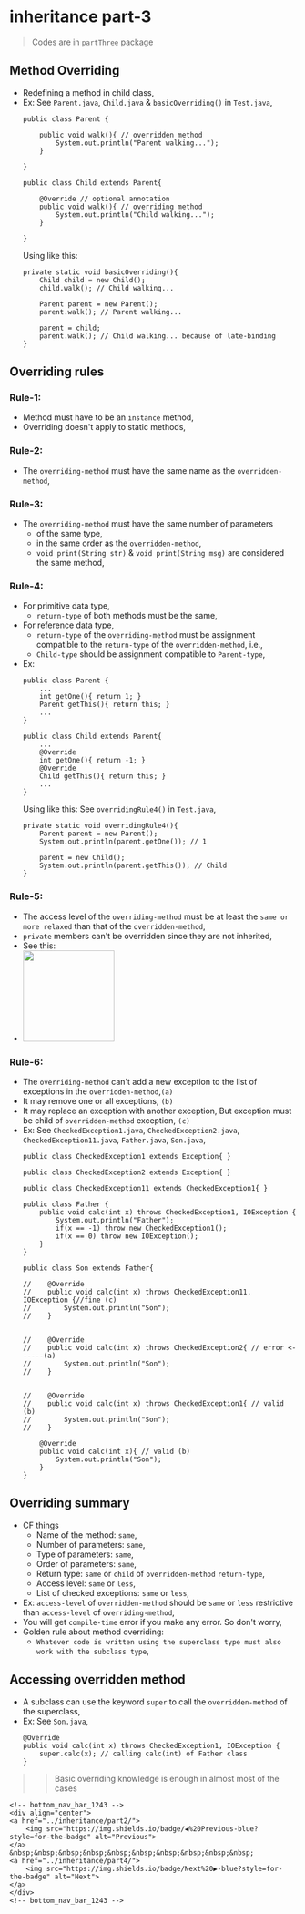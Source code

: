
# inheritance part-3

> Codes are in `partThree` package

## Method Overriding
- Redefining a method in child class,
- Ex: See `Parent.java`, `Child.java` & `basicOverriding()` in `Test.java`,
    ```
    public class Parent {
    
        public void walk(){ // overridden method
            System.out.println("Parent walking...");
        }
    
    }
    ```
    ```
    public class Child extends Parent{
    
        @Override // optional annotation
        public void walk(){ // overriding method
            System.out.println("Child walking...");
        }
    
    }
    ```
    Using like this:
    ```
    private static void basicOverriding(){
        Child child = new Child();
        child.walk(); // Child walking...
    
        Parent parent = new Parent();
        parent.walk(); // Parent walking...
    
        parent = child;
        parent.walk(); // Child walking... because of late-binding
    }
    ```

## Overriding rules
### Rule-1:
- Method must have to be an `instance` method,
- Overriding doesn't apply to static methods,
### Rule-2:
- The `overriding-method` must have the same name as the `overridden-method`,
### Rule-3:
- The `overriding-method` must have the same number of parameters 
  - of the same type,
  - in the same order as the `overridden-method`,
  - `void print(String str)` & `void print(String msg)` are considered the same method,

### Rule-4:
- For primitive data type,
  - `return-type` of both methods must be the same,
- For reference data type,
  - `return-type` of the `overriding-method` must be assignment compatible to the `return-type` of the `overridden-method`, i.e.,
  - `Child-type` should be assignment compatible to `Parent-type`,
- Ex:
  ```
  public class Parent {
      ...
      int getOne(){ return 1; }
      Parent getThis(){ return this; }
      ...
  }
  ```
  ```
  public class Child extends Parent{
      ...
      @Override
      int getOne(){ return -1; }
      @Override
      Child getThis(){ return this; }
      ...
  }
  ```
  Using like this: See `overridingRule4()` in `Test.java`,
  ```
  private static void overridingRule4(){
      Parent parent = new Parent();
      System.out.println(parent.getOne()); // 1
  
      parent = new Child();
      System.out.println(parent.getThis()); // Child
  }
  ```

### Rule-5:
- The access level of the `overriding-method` must be at least the `same or more relaxed` than that of the `overridden-method`,
- `private` members can't be overridden since they are not inherited,
- See this:
- <img src="files/relaxed_overriding_method.jpg" height="160px"/>


### Rule-6:
- The `overriding-method` can't add a new exception to the list of exceptions in the `overridden-method`,`(a)`
- It may remove one or all exceptions, `(b)`
- It may replace an exception with another exception, But exception must be child of `overridden-method` exception, `(c)`
- Ex: See `CheckedException1.java`, `CheckedException2.java`, `CheckedException11.java`, `Father.java`, `Son.java`, 
  ```
  public class CheckedException1 extends Exception{ }
  ```
  ```
  public class CheckedException2 extends Exception{ }
  ```
  ```
  public class CheckedException11 extends CheckedException1{ }
  ```
  ```
  public class Father {
      public void calc(int x) throws CheckedException1, IOException {
          System.out.println("Father");
          if(x == -1) throw new CheckedException1();
          if(x == 0) throw new IOException();
      }
  }
  ```
  ```
  public class Son extends Father{
  
  //    @Override
  //    public void calc(int x) throws CheckedException11, IOException {//fine (c)
  //        System.out.println("Son");
  //    }
  
  
  //    @Override
  //    public void calc(int x) throws CheckedException2{ // error <------(a)
  //        System.out.println("Son");
  //    }
  
  
  //    @Override
  //    public void calc(int x) throws CheckedException1{ // valid (b)
  //        System.out.println("Son");
  //    }
  
      @Override
      public void calc(int x){ // valid (b)
          System.out.println("Son");
      }
  }
  ```

## Overriding summary
- CF things 
  - Name of the method: `same`,
  - Number of parameters: `same`,
  - Type of parameters: `same`,
  - Order of parameters: `same`,
  - Return type: `same` or `child` of `overridden-method` `return-type`,
  - Access level: `same` or `less`,
  - List of checked exceptions: `same` or `less`,
- Ex: `access-level` of `overridden-method` should be `same` or `less` restrictive than `access-level` of `overriding-method`,
- You will get `compile-time` error if you make any error. So don't worry,
- Golden rule about method overriding: 
  - `Whatever code is written using the superclass type must also work with the subclass type`,


## Accessing overridden method
- A subclass can use the keyword `super` to call the `overridden-method` of the superclass,
- Ex: See `Son.java`,
  ```
  @Override
  public void calc(int x) throws CheckedException1, IOException {
      super.calc(x); // calling calc(int) of Father class
  }
  ```


>> Basic overriding knowledge is enough in almost most of the cases

    <!-- bottom_nav_bar_1243 -->
    <div align="center">
    <a href="../inheritance/part2/">
        <img src="https://img.shields.io/badge/◀%20Previous-blue?style=for-the-badge" alt="Previous">
    </a>
    &nbsp;&nbsp;&nbsp;&nbsp;&nbsp;&nbsp;&nbsp;&nbsp;&nbsp;&nbsp;
    <a href="../inheritance/part4/">
        <img src="https://img.shields.io/badge/Next%20▶-blue?style=for-the-badge" alt="Next">
    </a>
    </div>
    <!-- bottom_nav_bar_1243 -->
    